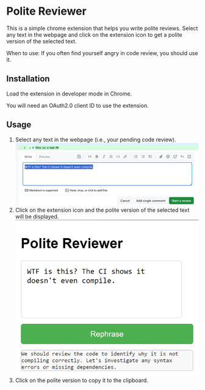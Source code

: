 # Polite Reviewer

This is a simple chrome extension that helps you write polite reviews. Select any text in the webpage and click on the extension icon to get a polite version of the selected text.

When to use: If you often find yourself angry in code review, you should use it.

## Installation
Load the extension in developer mode in Chrome.

You will need an OAuth2.0 client ID to use the extension.


## Usage
1. Select any text in the webpage (i.e., your pending code review). [![Image](./step1.png)](./step1.png)
2. Click on the extension icon and the polite version of the selected text will be displayed. [![Image](./step2.png)](./step2.png)
3. Click on the polite version to copy it to the clipboard.
